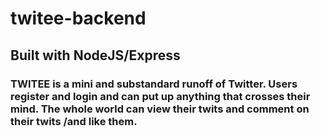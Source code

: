 # twitee-backend

## Built with NodeJS/Express

### TWITEE is a mini and substandard runoff of Twitter. Users register and login and can put up anything that crosses their mind. The whole world can view their twits and comment on their twits /and like them.
